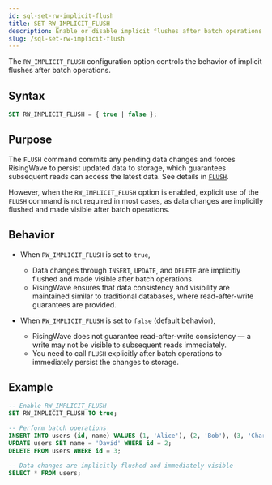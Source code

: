 ```yaml
---
id: sql-set-rw-implicit-flush
title: SET RW_IMPLICIT_FLUSH
description: Enable or disable implicit flushes after batch operations.
slug: /sql-set-rw-implicit-flush
---
```

<head>
  <link rel="canonical" href="https://docs.risingwave.com/docs/current/sql-set-background-ddl/" />
</head>

The `RW_IMPLICIT_FLUSH` configuration option controls the behavior of implicit flushes after batch operations.

## Syntax

```sql
SET RW_IMPLICIT_FLUSH = { true | false };
```

## Purpose

The `FLUSH` command commits any pending data changes and forces RisingWave to persist updated data to storage, which guarantees subsequent reads can access the latest data. See details in [`FLUSH`](/sql/commands/sql-flush.md).

However, when the `RW_IMPLICIT_FLUSH` option is enabled, explicit use of the `FLUSH` command is not required in most cases, as data changes are implicitly flushed and made visible after batch operations.

## Behavior

- When `RW_IMPLICIT_FLUSH` is set to `true`, 

  - Data changes through `INSERT`, `UPDATE`, and `DELETE` are implicitly flushed and made visible after batch operations.
  - RisingWave ensures that data consistency and visibility are maintained similar to traditional databases, where read-after-write guarantees are provided.

- When `RW_IMPLICIT_FLUSH` is set to `false` (default behavior),

  - RisingWave does not guarantee read-after-write consistency — a write may not be visible to subsequent reads immediately.
  - You need to call `FLUSH` explicitly after batch operations to immediately persist the changes to storage.

## Example

```sql
-- Enable RW_IMPLICIT_FLUSH
SET RW_IMPLICIT_FLUSH TO true;

-- Perform batch operations
INSERT INTO users (id, name) VALUES (1, 'Alice'), (2, 'Bob'), (3, 'Charlie');
UPDATE users SET name = 'David' WHERE id = 2;
DELETE FROM users WHERE id = 3;

-- Data changes are implicitly flushed and immediately visible
SELECT * FROM users;
```